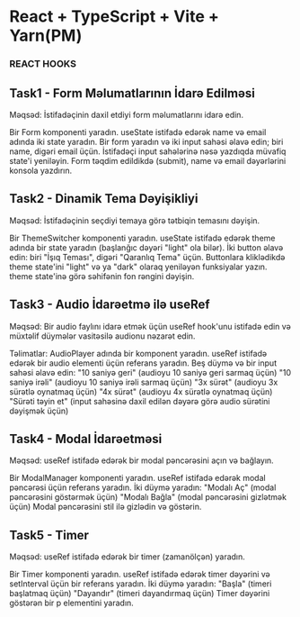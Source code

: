 # React + TypeScript + Vite + Yarn(PM)

### REACT HOOKS


## Task1 - Form Məlumatlarının İdarə Edilməsi
Məqsəd: İstifadəçinin daxil etdiyi form məlumatlarını idarə edin.

Bir Form komponenti yaradın.
useState istifadə edərək name və email adında iki state yaradın.
Bir form yaradın və iki input sahəsi əlavə edin; biri name, digəri email üçün.
İstifadəçi input sahələrinə nəsə yazdıqda müvafiq state'i yeniləyin.
Form təqdim edildikdə (submit), name və email dəyərlərini konsola yazdırın.



## Task2 - Dinamik Tema Dəyişikliyi
Məqsəd: İstifadəçinin seçdiyi temaya görə tətbiqin temasını dəyişin.

Bir ThemeSwitcher komponenti yaradın.
useState istifadə edərək theme adında bir state yaradın (başlanğıc dəyəri "light" ola bilər).
İki button əlavə edin: biri "İşıq Teması", digəri "Qaranlıq Tema" üçün.
Buttonlara kliklədikdə theme state'ini "light" və ya "dark" olaraq yeniləyən funksiyalar yazın.
theme state'inə görə səhifənin fon rəngini dəyişin.


## Task3 - Audio İdarəetmə ilə useRef
Məqsəd:
Bir audio faylını idarə etmək üçün useRef hook'unu istifadə edin və müxtəlif düymələr vasitəsilə audionu nəzarət edin.

Təlimatlar:
AudioPlayer adında bir komponent yaradın.
useRef istifadə edərək bir audio elementi üçün referans yaradın.
Beş düymə və bir input sahəsi əlavə edin:
"10 saniyə geri" (audioyu 10 saniyə geri sarmaq üçün)
"10 saniyə irəli" (audioyu 10 saniyə irəli sarmaq üçün)
"3x sürət" (audioyu 3x sürətlə oynatmaq üçün)
"4x sürət" (audioyu 4x sürətlə oynatmaq üçün)
"Sürəti təyin et" (input sahəsinə daxil edilən dəyərə görə audio sürətini dəyişmək üçün)


## Task4 - Modal İdarəetməsi
Məqsəd: useRef istifadə edərək bir modal pəncərəsini açın və bağlayın.

Bir ModalManager komponenti yaradın.
useRef istifadə edərək modal pəncərəsi üçün referans yaradın.
İki düymə yaradın:
"Modalı Aç" (modal pəncərəsini göstərmək üçün)
"Modalı Bağla" (modal pəncərəsini gizlətmək üçün)
Modal pəncərəsini stil ilə gizlədin və göstərin.


## Task5 - Timer
Məqsəd: useRef istifadə edərək bir timer (zamanölçən) yaradın.

Bir Timer komponenti yaradın.
useRef istifadə edərək timer dəyərini və setInterval üçün bir referans yaradın.
İki düymə yaradın:
"Başla" (timeri başlatmaq üçün)
"Dayandır" (timeri dayandırmaq üçün)
Timer dəyərini göstərən bir p elementini yaradın.